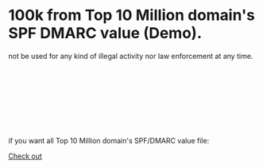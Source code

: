 <h1 style="font-size:30px"><b>100k from Top 10 Million domain's SPF DMARC value (Demo).</b></h1>
not be used for any kind of illegal activity nor law enforcement at any time.
<br><br><br><br><br><br><br><br><br><br>
if you want all Top 10 Million domain's SPF/DMARC value file:<p><a href="https://www.fiverr.com/s/yvWjAqz">Check out</a></p>
